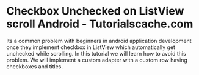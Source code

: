 # Checkbox Unchecked on ListView scroll Android - Tutorialscache.com
Its a common problem with beginners in android application development once they implement checkbox in ListView which automatically get unchecked while scrolling. In this tutorial we will learn how to avoid this problem. We will implement a custom adapter with a custom row having checkboxes and titles. 
